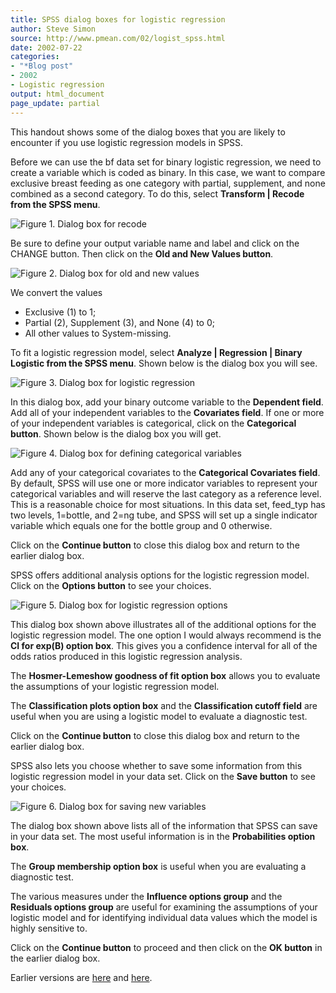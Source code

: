 ```yaml
---
title: SPSS dialog boxes for logistic regression
author: Steve Simon
source: http://www.pmean.com/02/logist_spss.html
date: 2002-07-22
categories:
- "*Blog post"
- 2002
- Logistic regression
output: html_document
page_update: partial
---
```



This handout shows some of the dialog boxes that you are likely to encounter if you use logistic regression models in SPSS.

Before we can use the bf data set for binary logistic regression, we need to create a variable which is coded as binary. In this case, we want to compare exclusive breast feeding as one category with partial, supplement, and none combined as a second category. To do this, select **Transform | Recode from the SPSS menu**.

![Figure 1. Dialog box for recode](http://www.pmean.com/new-images/02/logist_spss01.gif)

Be sure to define your output variable name and label and click on the CHANGE button. Then click on the **Old and New Values button**.

![Figure 2. Dialog box for old and new values](http://www.pmean.com/new-images/02/logist_spss02.gif)

We convert the values

+ Exclusive (1) to 1;
+ Partial (2), Supplement (3), and None (4) to 0;
+ All other values to System-missing.

To fit a logistic regression model, select **Analyze | Regression | Binary Logistic from the SPSS menu**. Shown below is the dialog box you will see.

![Figure 3. Dialog box for logistic regression](http://www.pmean.com/new-images/02/logist_spss03.gif)

In this dialog box, add your binary outcome variable to the **Dependent field**. Add all of your independent variables to the **Covariates field**. If one or more of your independent variables is categorical, click on the **Categorical button**. Shown below is the dialog box you will get.

![Figure 4. Dialog box for defining categorical variables](http://www.pmean.com/new-images/02/logist_spss04.gif)

Add any of your categorical covariates to the **Categorical Covariates field**. By default, SPSS will use one or more indicator variables to represent your categorical variables and will reserve the last category as a reference level. This is a reasonable choice for most situations. In this data set, feed_typ has two levels, 1=bottle, and 2=ng tube, and SPSS will set up a single indicator variable which equals one for the bottle group and 0 otherwise.

Click on the **Continue button** to close this dialog box and return to the earlier dialog box.

SPSS offers additional analysis options for the logistic regression model. Click on the **Options button** to see your choices.

![Figure 5. Dialog box for logistic regression options](http://www.pmean.com/new-images/02/logist_spss05.gif)

This dialog box shown above illustrates all of the additional options for the logistic regression model. The one option I would always recommend is the **CI for exp(B) option box**. This gives you a confidence interval for all of the odds ratios produced in this logistic regression analysis.

The **Hosmer-Lemeshow goodness of fit option box** allows you to evaluate the assumptions of your logistic regression model.

The **Classification plots option box** and the **Classification cutoff field** are useful when you are using a logistic model to evaluate a diagnostic test.

Click on the **Continue button** to close this dialog box and return to the earlier dialog box.

SPSS also lets you choose whether to save some information from this logistic regression model in your data set. Click on the **Save button** to see your choices.

![Figure 6. Dialog box for saving new variables](http://www.pmean.com/new-images/02/logist_spss06.gif)

The dialog box shown above lists all of the information that SPSS can save in your data set. The most useful information is in the **Probabilities option box**.

The **Group membership option box** is useful when you are evaluating a diagnostic test.

The various measures under the **Influence options group** and the **Residuals options group** are useful for examining the assumptions of your logistic model and for identifying individual data values which the model is highly sensitive to.

Click on the **Continue button** to proceed and then click on the **OK button** in the earlier dialog box.

Earlier versions are [here][sim1] and [here][sim2].

[sim1]: http://www.pmean.com/02/logist_spss.html
[sim2]: http://new.pmean.com/dialog-boxes-spss-logistic/
